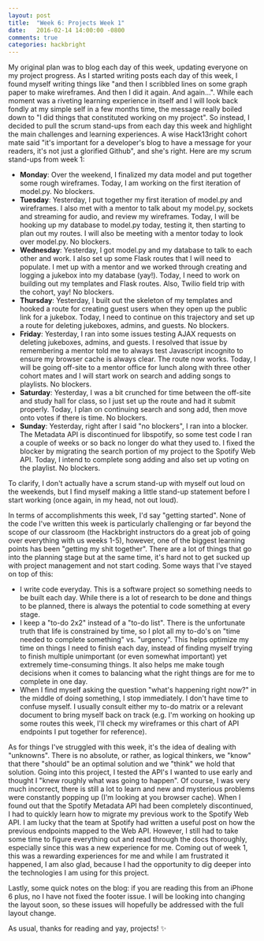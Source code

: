 ```yaml
---
layout: post
title:  "Week 6: Projects Week 1"
date:   2016-02-14 14:00:00 -0800
comments: true
categories: hackbright
---
```

<!--Introduction-->
My original plan was to blog each day of this week, updating everyone on my project progress. As I started writing posts each day of this week, I found myself writing things like "and then I scribbled lines on some graph paper to make wireframes. And then I did it again. And again...". While each moment was a riveting learning experience in itself and I will look back fondly at my simple self in a few months time, the message really boiled down to "I did things that constituted working on my project". So instead, I decided to pull the scrum stand-ups from each day this week and highlight the main challenges and learning experiences. A wise Hack13right cohort mate said "it's important for a developer's blog to have a message for your readers, it's not just a glorified Github", and she's right. Here are my scrum stand-ups from week 1:

- **Monday**: Over the weekend, I finalized my data model and put together some rough wireframes. Today, I am working on the first iteration of model.py. No blockers.
- **Tuesday**: Yesterday, I put together my first iteration of model.py and wireframes. I also met with a mentor to talk about my model.py, sockets and streaming for audio, and review my wireframes. Today, I will be hooking up my database to model.py today, testing it, then starting to plan out my routes. I will also be meeting with a mentor today to look over model.py. No blockers.
- **Wednesday**: Yesterday, I got model.py and my database to talk to each other and work. I also set up some Flask routes that I will need to populate. I met up with a mentor and we worked through creating and logging a jukebox into my database (yay!). Today, I need to work on building out my templates and Flask routes. Also, Twilio field trip with the cohort, yay! No blockers.
- **Thursday**: Yesterday, I built out the skeleton of my templates and hooked a route for creating guest users when they open up the public link for a jukebox. Today, I need to continue on this trajectory and set up a route for deleting jukeboxes, admins, and guests. No blockers.
- **Friday**: Yesterday, I ran into some issues testing AJAX requests on deleting jukeboxes, admins, and guests. I resolved that issue by remembering a mentor told me to always test Javascript incognito to ensure my browser cache is always clear. The route now works. Today, I will be going off-site to a mentor office for lunch along with three other cohort mates and I will start work on search and adding songs to playlists. No blockers.
- **Saturday**: Yesterday, I was a bit crunched for time between the off-site and study hall for class, so I just set up the route and had it submit properly. Today, I plan on continuing search and song add, then move onto votes if there is time. No blockers.
- **Sunday**: Yesterday, right after I said "no blockers", I ran into a blocker. The Metadata API is discontinued for libspotify, so some test code I ran a couple of weeks or so back no longer do what they used to. I fixed the blocker by migrating the search portion of my project to the Spotify Web API. Today, I intend to complete song adding and also set up voting on the playlist. No blockers.

To clarify, I don't actually have a scrum stand-up with myself out loud on the weekends, but I find myself making a little stand-up statement before I start working (once again, in my head, not out loud).

<!--Accomplishments-->
In terms of accomplishments this week, I'd say "getting started". None of the code I've written this week is particularly challenging or far beyond the scope of our classroom (the Hackbright instructors do a great job of going over everything with us weeks 1-5), however, one of the biggest learning points has been "getting my shit together". There are a lot of things that go into the planning stage but at the same time, it's hard not to get sucked up with project management and not start coding. Some ways that I've stayed on top of this:

- I write code everyday. This is a software project so something needs to be built each day. While there is a lot of research to be done and things to be planned, there is always the potential to code something at every stage.
- I keep a "to-do 2x2" instead of a "to-do list". There is the unfortunate truth that life is constrained by time, so I plot all my to-do's on "time needed to complete something" vs. "urgency". This helps optimize my time on things I need to finish each day, instead of finding myself trying to finish multiple unimportant (or even somewhat important) yet extremely time-consuming things. It also helps me make tough decisions when it comes to balancing what the right things are for me to complete in one day.
- When I find myself asking the question "what's happening right now?" in the middle of doing something, I stop immediately. I don't have time to confuse myself. I usually consult either my to-do matrix or a relevant document to bring myself back on track (e.g. I'm working on hooking up some routes this week, I'll check my wireframes or this chart of API endpoints I put together for reference).

<!--Things I struggled with-->
As for things I've struggled with this week, it's the idea of dealing with "unknowns". There is no absolute, or rather, as logical thinkers, we "know" that there "should" be an optimal solution and we "think" we hold that solution. Going into this project, I tested the API's I wanted to use early and thought I "knew roughly what was going to happen". Of course, I was very much incorrect, there is still a lot to learn and new and mysterious problems were constantly popping up (I'm looking at you browser cache). When I found out that the Spotify Metadata API had been completely discontinued, I had to quickly learn how to migrate my previous work to the Spotify Web API. I am lucky that the team at Spotify had written a useful post on how the previous endpoints mapped to the Web API. However, I still had to take some time to figure everything out and read through the docs thoroughly, especially since this was a new experience for me. Coming out of week 1, this was a rewarding experiences for me and while I am frustrated it happened, I am also glad, because I had the opportunity to dig deeper into the technologies I am using for this project.

<!--Closing remarks-->
Lastly, some quick notes on the blog: if you are reading this from an iPhone 6 plus, no I have not fixed the footer issue. I will be looking into changing the layout soon, so these issues will hopefully be addressed with the full layout change.

As usual, thanks for reading and yay, projects! &#10024;
